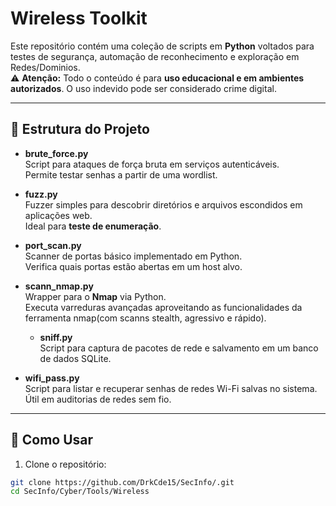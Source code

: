 # Wireless Toolkit

Este repositório contém uma coleção de scripts em **Python** voltados para testes de segurança, automação de reconhecimento e exploração em Redes/Dominios.  
⚠️ **Atenção:** Todo o conteúdo é para **uso educacional e em ambientes autorizados**. O uso indevido pode ser considerado crime digital.

---

## 📂 Estrutura do Projeto

- **brute_force.py**  
  Script para ataques de força bruta em serviços autenticáveis.  
  Permite testar senhas a partir de uma wordlist.

- **fuzz.py**  
  Fuzzer simples para descobrir diretórios e arquivos escondidos em aplicações web.  
  Ideal para **teste de enumeração**.

- **port_scan.py**  
  Scanner de portas básico implementado em Python.  
  Verifica quais portas estão abertas em um host alvo.

- **scann_nmap.py**  
  Wrapper para o **Nmap** via Python.  
  Executa varreduras avançadas aproveitando as funcionalidades da ferramenta nmap(com scanns stealth, agressivo e rápido).

  - **sniff.py**  
  Script para captura de pacotes de rede e salvamento em um banco de dados SQLite.

- **wifi_pass.py**  
  Script para listar e recuperar senhas de redes Wi-Fi salvas no sistema.  
  Útil em auditorias de redes sem fio.

---

## 🚀 Como Usar

1. Clone o repositório:
```bash
git clone https://github.com/DrkCde15/SecInfo/.git
cd SecInfo/Cyber/Tools/Wireless
